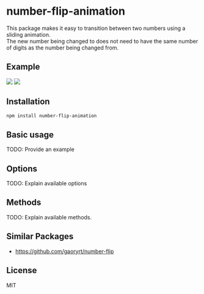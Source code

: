 # number-flip-animation

This package makes it easy to transition between two numbers using a sliding animation.  
The new number being changed to does not need to have the same number of digits as the number being changed from.

## Example

![](./assets/demo1.gif)
![](./assets/demo2.gif)

## Installation

```bash
npm install number-flip-animation
```

## Basic usage

TODO: Provide an example

## Options

TODO: Explain available options

## Methods

TODO: Explain available methods.

## Similar Packages

- https://github.com/gaoryrt/number-flip

## License

MIT
